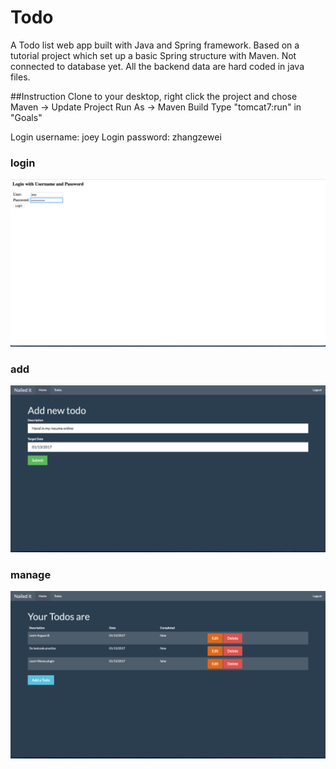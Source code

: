 # Todo
A Todo list web app built with Java and Spring framework.
Based on a tutorial project which set up a basic Spring structure with Maven.
Not connected to database yet. All the backend data are hard coded in java files.

##Instruction
Clone to your desktop, right click the project and chose Maven -> Update Project
Run As -> Maven Build
Type "tomcat7:run" in "Goals"

Login username: joey 
Login password: zhangzewei

### login
![alt text](login.png "login")

### add
![alt text](add.png "add")

### manage
![alt text](manage.png "manage")
